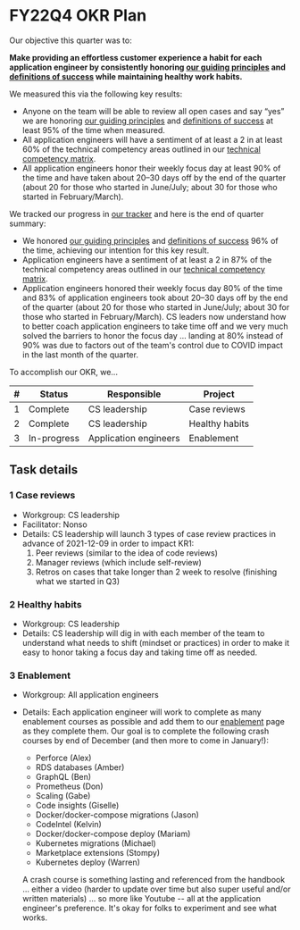 # FY22Q4 OKR Plan

Our objective this quarter was to:

**Make providing an effortless customer experience a habit for each application engineer by consistently honoring [our guiding principles](index.md#guiding-principles) and [definitions of success](index.md#we-know-that-we-are-successful-when-we) while maintaining healthy work habits.**

We measured this via the following key results:

- Anyone on the team will be able to review all open cases and say “yes” we are honoring [our guiding principles](index.md#guiding-principles) and [definitions of success](index.md#we-know-that-we-are-successful-when-we) at least 95% of the time when measured.
- All application engineers will have a sentiment of at least a 2 in at least 60% of the technical competency areas outlined in our [technical competency matrix](https://docs.google.com/spreadsheets/d/1npAo9c_yDGreh1KlUgG0qlG6nTNwW39sl4vTmAvwQu0/edit?usp=sharing).
- All application engineers honor their weekly focus day at least 90% of the time and have taken about 20–30 days off by the end of the quarter (about 20 for those who started in June/July; about 30 for those who started in February/March).

We tracked our progress in [our tracker](https://docs.google.com/spreadsheets/d/1bXOm-oj9VyQwQtIvEfTI3ZRlDV2G5mDCTPBVporbQI8/edit?usp=sharing) and here is the end of quarter summary:

- We honored [our guiding principles](index.md#guiding-principles) and [definitions of success](index.md#we-know-that-we-are-successful-when-we) 96% of the time, achieving our intention for this key result.
- Application engineers have a sentiment of at least a 2 in 87% of the technical competency areas outlined in our [technical competency matrix](https://docs.google.com/spreadsheets/d/1npAo9c_yDGreh1KlUgG0qlG6nTNwW39sl4vTmAvwQu0/edit?usp=sharing).
- Application engineers honored their weekly focus day 80% of the time and 83% of application engineers took about 20–30 days off by the end of the quarter (about 20 for those who started in June/July; about 30 for those who started in February/March). CS leaders now understand how to better coach application engineers to take time off and we very much solved the barriers to honor the focus day ... landing at 80% instead of 90% was due to factors out of the team's control due to COVID impact in the last month of the quarter.

To accomplish our OKR, we...

| #   | Status      | Responsible           | Project        |
| --- | ----------- | --------------------- | -------------- |
| 1   | Complete    | CS leadership         | Case reviews   |
| 2   | Complete    | CS leadership         | Healthy habits |
| 3   | In-progress | Application engineers | Enablement     |

## Task details

### 1 Case reviews

- Workgroup: CS leadership
- Facilitator: Nonso
- Details: CS leadership will launch 3 types of case review practices in advance of 2021-12-09 in order to impact KR1:
  1.  Peer reviews (similar to the idea of code reviews)
  2.  Manager reviews (which include self-review)
  3.  Retros on cases that take longer than 2 week to resolve (finishing what we started in Q3)

### 2 Healthy habits

- Workgroup: CS leadership
- Details: CS leadership will dig in with each member of the team to understand what needs to shift (mindset or practices) in order to make it easy to honor taking a focus day and taking time off as needed.

### 3 Enablement

- Workgroup: All application engineers
- Details: Each application engineer will work to complete as many enablement courses as possible and add them to our [enablement](../process/enablement/index.md) page as they complete them. Our goal is to complete the following crash courses by end of December (and then more to come in January!):

  - Perforce (Alex)
  - RDS databases (Amber)
  - GraphQL (Ben)
  - Prometheus (Don)
  - Scaling (Gabe)
  - Code insights (Giselle)
  - Docker/docker-compose migrations (Jason)
  - CodeIntel (Kelvin)
  - Docker/docker-compose deploy (Mariam)
  - Kubernetes migrations (Michael)
  - Marketplace extensions (Stompy)
  - Kubernetes deploy (Warren)

  A crash course is something lasting and referenced from the handbook ... either a video (harder to update over time but also super useful and/or written materials) ... so more like Youtube -- all at the application engineer's preference. It's okay for folks to experiment and see what works.

